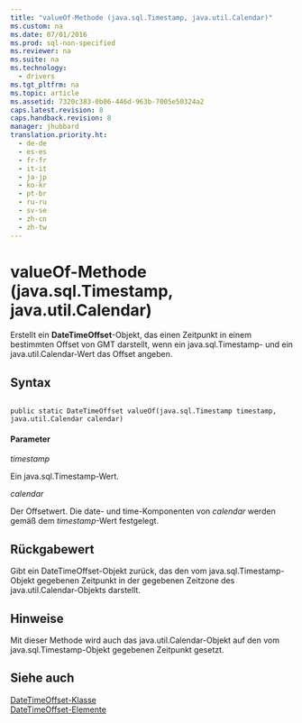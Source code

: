 ```yaml
---
title: "valueOf-Methode (java.sql.Timestamp, java.util.Calendar)"
ms.custom: na
ms.date: 07/01/2016
ms.prod: sql-non-specified
ms.reviewer: na
ms.suite: na
ms.technology: 
  - drivers
ms.tgt_pltfrm: na
ms.topic: article
ms.assetid: 7320c383-0b06-446d-963b-7005e50324a2
caps.latest.revision: 8
caps.handback.revision: 8
manager: jhubbard
translation.priority.ht: 
  - de-de
  - es-es
  - fr-fr
  - it-it
  - ja-jp
  - ko-kr
  - pt-br
  - ru-ru
  - sv-se
  - zh-cn
  - zh-tw
---
```

# valueOf-Methode (java.sql.Timestamp, java.util.Calendar)
  Erstellt ein **DateTimeOffset**\-Objekt, das einen Zeitpunkt in einem bestimmten Offset von GMT darstellt, wenn ein java.sql.Timestamp\- und ein java.util.Calendar\-Wert das Offset angeben.  
  
## Syntax  
  
```  
  
public static DateTimeOffset valueOf(java.sql.Timestamp timestamp, java.util.Calendar calendar)  
```  
  
#### Parameter  
 *timestamp*  
  
 Ein java.sql.Timestamp\-Wert.  
  
 *calendar*  
  
 Der Offsetwert.  Die date\- und time\-Komponenten von *calendar* werden gemäß dem *timestamp*\-Wert festgelegt.  
  
## Rückgabewert  
 Gibt ein DateTimeOffset\-Objekt zurück, das den vom  java.sql.Timestamp\-Objekt gegebenen Zeitpunkt in der gegebenen Zeitzone des java.util.Calendar\-Objekts darstellt.  
  
## Hinweise  
 Mit dieser Methode wird auch das java.util.Calendar\-Objekt auf den vom  java.sql.Timestamp\-Objekt gegebenen Zeitpunkt gesetzt.  
  
## Siehe auch  
 [DateTimeOffset-Klasse](../content/DateTimeOffset-Class.md)   
 [DateTimeOffset-Elemente](../content/DateTimeOffset-Members.md)  
  
  